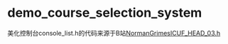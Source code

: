 # demo_course_selection_system

美化控制台console_list.h的代码来源于B站[NormanGrimes](https://space.bilibili.com/38960339)[ICUF_HEAD_03.h](https://www.bilibili.com/read/cv10412748?spm_id_from=333.999.0.0)
